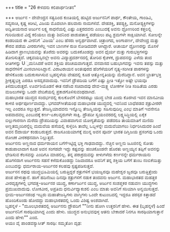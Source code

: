 +++
title = "26 ಕೇಳಿದನು ಕಲಿಪಾರ್ಥನೀತನ"

+++
ಅರ್ಜುನ - ದೇವೇಂದ್ರನ ಸತ್ವದಿಂದ ಕುಂತಿಯಲ್ಲಿ ಹುಟ್ಟಿದ ಅರ್ಜುನನಿಗೆ ಪಾರ್ಥ, ಕೌಂತೇಯ, ಗಾಂಡಿವಿ, ಸವ್ಯಸಾಚಿ, ಕೃಷ್ಣ ಕಿರೀಟಿ, ವಿಜಯ ಮೊದಲಾಗಿ ಹಲವಾರು ನಾಮಗಳಿವೆ. ದೇಹಶಕ್ತಿ, ತಪಶ್ಯಕ್ತಿ, ಮನೋಶ್ಯಕ್ತಿಗಳನ್ನು ಅದ್ವಿತೀಯನಾದ ಅರ್ಜುನ ಲಕ್ಷ್ಯ ಸಾಧನೆಯಲ್ಲಿ ಎಷ್ಟು ಎತ್ತರದವನು ಎಂಬುದಕ್ಕೆ ಅವನು ದ್ರೋಣರಿಂದ ಕತ್ತಲಲ್ಲಿ ಗುರಿಯಿಡುವ ವಿದ್ಯೆ ಕಲಿಯಲು ಮತ್ತು ಶಿವನಿಂದ ಪಾಶುಪತಾಸ್ತ್ರ ಪಡೆಯಲು ಪಟ್ಟ ಶ್ರಮಗಳೇ ಸಾಕ್ಷಿಯಾಗಿವೆ. ಸೋಲನ್ನೇ ಕಂಡರಿಯದ ಈ ವೀರನಿಗೆ `ವಿಜಯ' ಎಂಬ ಹೆಸರು ಅನ್ವರ್ಥವಾಗಿದೆ. ಚಿತ್ರಾಂಗದ, ಅಂಗಾಪರ್ಣ, ದೇವೇಂದ್ರ ಮತ್ತು ಕೌರವ ಪಡೆಯ ವೀರರುಗಳೆಲ್ಲ ಇವನ ಬಾಣಗಳ ರುಚಿ ನೋಡಿದವರೇ ಆಗಿದ್ದಾರೆ. ಆಚಾರ್ಯ ದ್ರೋಣರನ್ನು ಮೊಸಳೆ ಹಿಡಿದಾಗ ಪ್ರಾಣಭಯವನ್ನು ತೊರೆದು ಅವರನ್ನು ಬದುಕಿಕೊಂಡದ್ದು ಅವನ ಧೈರ್ಯ ಮತ್ತು ಗುರುಭಕ್ತಿಗಳನ್ನು ತೋರಿಸುತ್ತದೆ. ಚಿಕ್ಕವಯಸ್ಸಿನಲ್ಲೇ ಅವನು ವಿದ್ಯಾಪ್ರದರ್ಶನದಲ್ಲಿ ತೋರಿದ ಕೈಚಳಕ, ದ್ರುಪದನನ್ನು ಎಳೆದು ತಂದ ರೀತಿಗಳನ್ನು U್ಪಮನಿಸಿದರೆ ಅವನ ಶಕ್ತಿಯ ಪರಿಚಯವಾಗುತ್ತದೆ. ವನವಾಸದ ಬಹುಭಾಗವನ್ನು ಇವನು ತಪಸ್ಸು ಮತ್ತು ಸಾಧನೆಗಳಿಗೆ ಮೀಸಲಾಗಿರಿಸಿದ್ದಾನೆ. ವಿರಾಟರಾಯನ ಅಂತಃಪುರದ ಹೆಂಗೆಳೆಯರಿಗೆ ನೃತ್ಯ-ಸಂಗೀತ ಪಾಠಗಳನ್ನು ಹೇಳಿಕೊಂಡು ಬದುಕುಸಾಗಿಸುವ ಬೃಹನ್ನಳೆಯ ವೇಷದಲ್ಲಿ ಕೂಡ ಆತ್ಮೋನ್ನತಿಯನ್ನು ಮೆರೆದಿದ್ದಾನೆ. ಅವನ ಭ್ರಾರ್ತಭಕ್ತಿ ಶ್ರೀಕೃಷ್ಣಭಕ್ತಿ ಎರಡೂ ಅಸದೃಶವಾದುವು. ಇವನಿಗೆ ದ್ರೌಪದಿಯ ಬಗೆಗೆ ಎಷ್ಟು ಪ್ರೀತಿ ಇತ್ತೋ ಅಷ್ಟೇ ಭಯವೂ ತಿಳಿದುಬರುತ್ತದೆ. ಊರ್ವಶಿಯೊಡನೆ ಈತ ನಡೆಸಿದ ಸಚಿವಾದವು ದೇವ-ಮತ್ರ್ಯ ಲೋಕಗಳ ನೀತಿ ಸಂಹಿತೆಯ ಎರಡು ಮಜಲುಗಳನ್ನು ಒಂದೇ ವೇದಿಕೆಯಲ್ಲಿ ಪ್ರಕಾಶಗೊಳಿಸುವಂಥದಾಗಿದೆ.  
ಮಹಾಭಾರತ ಯುದ್ಧದ ಸಂದರ್ಭದಲ್ಲಿ ಕುಲಕೊಲೆಗೆ ಬೇಸರಪಟ್ಟು ಯುದ್ಧ ಬೇಡ ಎಂದು ಕೊರಗಿದ ಇವನ ಮಾನವೀಯ ಕಾಳಜಿ ಅರ್ಥಪೂರ್ಣವಾದದ್ದು. ಭಗವದ್‍ಗೀತೆಯಂಥ ಮಹಾಭಾರತ ಯುದ್ಧದಲ್ಲಿ ಇವನಿಂದ ಬಾಧೆಪಡದ ಶತ್ರುವೀರರೇ ಇಲ್ಲ ಎಂದರೂ ಸಲ್ಲುತ್ತದೆ. ತೇಜಸ್ವಿಯಾದವನು ಇನ್ನೊಬ್ಬ ತೇಜಸ್ವಿಯನ್ನು ಸಹಿಸುವುದಿಲ್ಲ ಎಂಭ ಮಾತಿಗೆ ಇವನೇನೂ ಅಪವಾದವಲ್ಲ ಎಂಬುದಕ್ಕೆ ಕರ್ಣ-ಏಕಲವ್ಯರುಗಳೇ ಸಾಕ್ಷಿ. ದ್ರೌಪದೀ ಸ್ವಯಂವರದಲ್ಲಿ ಲಕ್ಷ್ಯಸಿದ್ಧಿಯಲ್ಲಿ ಏಕೈಕ ಬಿಲ್ಲುಗಾರನಾಗಿ ಮೆರೆದು ದ್ರೌಪದಿಯನ್ನು ವಿವಾಹವಾಗುವ ಯೋಗ್ಯತೆಯನ್ನು ಪಡೆದರೂ ತಾಯಮಾತಿಗೆ ಮಣಿದು ಅಣ್ಣತಮ್ಮಂದಿರನ್ನೆಲ್ಲ ಮದುವೆಯ ಹಸೆಯಲ್ಲಿ ಕುಳ್ಳಿರಿಸಿ ತಾವೆಲ್ಲ ಒಬ್ಬಳನ್ನೇ ಮದುವೆಯಾಗಲು ನಿರ್ಧರಿಸಿದುದರ ಹಿಂದೆ ಅವನ ಔದಾರ್ಯ ಕಂಡುಬರುತ್ತದೆ. ರಾಜಸೂಯಯಾಗಕ್ಕೆ ಮುನ್ನ ಅವನ ಪೂರ್ವ ಭಾರತ ದಿಗ್ವಿಜಯ ಪ್ರಸಂಗವು ಒಂದು ರೋಚಕ ವೀರಕಥನವಾಗಿ ನಿಲ್ಲುತ್ತದೆ.  
ಅರ್ಜುನನು ಅಣ್ಣನಾದ ಧರ್ಮರಾಯನ ಬಗೆಗೆಇಟ್ಟಿದ್ದ ಭಕ್ತಿ ಗಾಢವಾದದ್ದು. ನೆಚ್ಚಿನ ಅಣ್ಣನು ಜೂಜಿನಲ್ಲಿ ಸೋತು ಕಾಡುಪಾಲಾದಾಗ ಕೂಡ ಅವನ ಸಂಗಡವೇ ಇದ್ದು ಕಷ್ಟವನ್ನು ಹಂಚಿಕೊಂಡನೇ ಹೊರತು ಅಣ್ಣಯ್ಯನ ತಪ್ಪಿಗೆ ಅವನನ್ನು ಛೇಡಿಸುವ ಕೆಲಸವನ್ನು ಎಂದಿಗೂ ಮಾಡಲಿಲ್ಲ. ತನ್ನ ಪರಾಕ್ರಮವನ್ನು ಕೀಳುಗಳೆದು ಕರ್ಣನನ್ನೇ ಧರ್ಮರಾಯನು ಹೊಗಳಿದಾಗ ಅರ್ಜುನನು ಸಹನೆ ಕಳೆದುಕೊಂಡದ್ದು ನಿಜವಾದರೂ ಅವನಿಗೆ ತನ್ನ ಶಕ್ತಿಯ ಬಗೆಗೆ ತುಂಬ ನಂಬಿಕೆಯಿತ್ತು ಎಂಬುದನ್ನು ಧರ್ಮರಾಯ-ಅರ್ಜುನರ ಕಲಹವು ಸ್ಪಷ್ಟಪಡಿಸುತ್ತದೆ.  
ಅರ್ಜುನನ ರಥವು ಯುದ್ಧಭೂಮಿಯಲ್ಲಿ ಬರುತ್ತಿದ್ದರೆ ಶತ್ರುಗಳಿಗೆ ಭಯಜ್ವರವೂ ಮಹೇಶ್ವರ ಜ್ವರವೂ ಬರುತ್ತಿತ್ತೆಂದು ಪಂಪ ಹೇಳುತ್ತಾನೆ. ಹಾಗೆ ಹದಿನೆಂಟು ದಿನವೂ ಶತ್ರುಗಳಿಗೆ ನಡುಕ ತಂದವನು ಅರ್ಜುನ. ಮಹಾಭಾರತದ ಮಹತ್ತರ ವೀರದೃಶ್ಯಗಳಲ್ಲಿ ಭಗದತ್ತ-ಅರ್ಜುನರ ಯುದ್ಧ, ಕರ್ಣಾರ್ಜುನ ಯುದ್ಧ, ಅರ್ಜುನ ಸಂಶಪ್ತಕರ ನಡುವಣ ಯುದ್ಧಗಳು ಪ್ರಮುಖವಾದುವು. ಲೋಕವೀರ, ಅಪ್ರತಿಮ ಧನುರ್ವಿದ್ಯಾಕುಶಲಿ ಎಂಬ ಮಾತು ಅವನಿಗೆ ಸರಿಯಾಗಿ ಅನ್ವಯಿಸುತ್ತದೆ. ಭೀಮ-ಅರ್ಜುನರಂಥ ಇಬ್ಬರು ಮಹಾತೇಜಸ್ವಿಗಳು ವಾಗ್ಮಿಗಳು ಒಂದೇ ಕುಟುಂಬದಲ್ಲಿ ಇದ್ದರೂ ಪರಸ್ಪರ ಕಿತ್ತಾಡದೆ ಹೊಂದಿಕೊಂಡು ಹೋದದ್ದು ಮಹಾಭಾರತದಲ್ಲಿ ಒಂದು ವಿಶಿಷ್ಟ ಅಂಶವಾಗಿದೆ.  
ಬೃಹನ್ನಳೆ - "ಮೂಲಭಾರತದಲ್ಲಿ ಅರ್ಜುನನು ದ್ರೌಪದಿಗೆ ""ನೀನು ಹೋಗಿ ಉತ್ತರನಿಗೆ ಹೇಳು. ಈತ (ಬೃಹನ್ನಳೆ) ಹಿಂದೆ ಅರ್ಜುನನಿಗೆ ಸಾರಥಿಯಾಗಿದ್ದ ಎಂದು ಹೇಳು. ಯುದ್ಧದ ಅನುಭವವುಳ್ಳ ಆತನು ಬೇಕಾದರೆ ನಿನಗೂ ಸಾರಥಿಯಾಗುತ್ತಾನೆ ಎಂದು ಹೇಳು"" ಎಂದ.  
ಅಯಂ ವೈ ಪಾಂಡವಸ್ಯಾಸೀತ್ ಸಾರಥಿ: ಸಮ್ಮತೋಃ ದೃಢ: